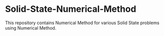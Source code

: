 # Solid-State-Numerical-Method
This repository contains Numerical Method for various Solid State problems using Numerical Method.
